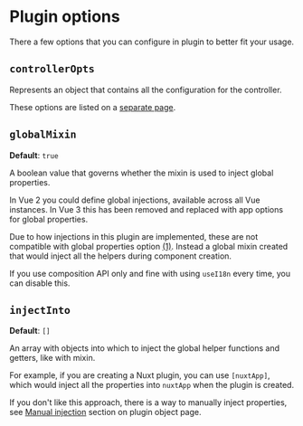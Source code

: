 # Plugin options

There a few options that you can configure in plugin to better fit your usage.

## `controllerOpts`

Represents an object that contains all the configuration for the controller.

These options are listed on a [separate page](../controller/options.md).

## `globalMixin`

**Default**: `true`

A boolean value that governs whether the mixin is used to inject global
properties.

In Vue 2 you could define global injections, available across all Vue instances.
In Vue 3 this has been removed and replaced with app options for global
properties.

Due to how injections in this plugin are implemented, these are not compatible
with global properties option [(1)]. Instead a global mixin created that would
inject all the helpers during component creation.

If you use composition API only and fine with using `useI18n` every time, you
can disable this.

[(1)]: https://github.com/vuejs/core/issues/2917

## `injectInto`

**Default**: `[]`

An array with objects into which to inject the global helper functions and
getters, like with mixin.

For example, if you are creating a Nuxt plugin, you can use `[nuxtApp]`, which
would inject all the properties into `nuxtApp` when the plugin is created.

If you don't like this approach, there is a way to manually inject properties,
see [Manual injection](../../guide/plugin/plugin.md#manual-injection) section on
plugin object page.
